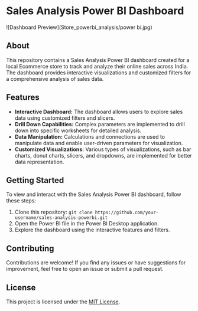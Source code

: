 # Sales Analysis Power BI Dashboard

![Dashboard Preview](Store_powerbi_analysis/power bi.jpg)

## About
This repository contains a Sales Analysis Power BI dashboard created for a local Ecommerce store to track and analyze their online sales across India. The dashboard provides interactive visualizations and customized filters for a comprehensive analysis of sales data.

## Features
- **Interactive Dashboard:** The dashboard allows users to explore sales data using customized filters and slicers.
- **Drill Down Capabilities:** Complex parameters are implemented to drill down into specific worksheets for detailed analysis.
- **Data Manipulation:** Calculations and connections are used to manipulate data and enable user-driven parameters for visualization.
- **Customized Visualizations:** Various types of visualizations, such as bar charts, donut charts, slicers, and dropdowns, are implemented for better data representation.

## Getting Started
To view and interact with the Sales Analysis Power BI dashboard, follow these steps:

1. Clone this repository: `git clone https://github.com/your-username/sales-analysis-powerbi.git`
2. Open the Power BI file in the Power BI Desktop application.
3. Explore the dashboard using the interactive features and filters.

## Contributing
Contributions are welcome! If you find any issues or have suggestions for improvement, feel free to open an issue or submit a pull request.

## License
This project is licensed under the [MIT License](LICENSE).

